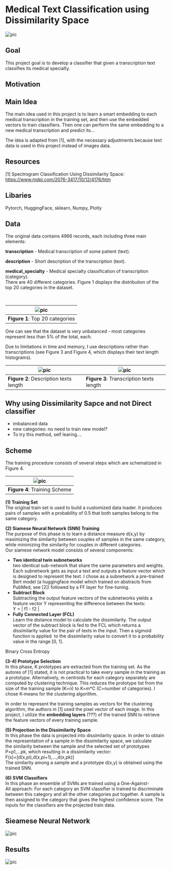 # Medical Text Classification using Dissimilarity Space

![pic](https://github.com/OdedMous/Medical-Transcriptions-Classification/blob/main/images/Medical_Transcription.jpg?raw=true)

## Goal

This project goal is to develop a classifier that given a transcription text  classifies its medical specialty.

## Motivation

## Main Idea
The main idea used in this project is to learn a smart embedding to each medical transcription in the training set, and then use the embedded vectors to train classifiers. Then one can perform the same embedding to a new medical transcription and predict its...

The idea is adapted from [1], with the necessary adjustments because text data is used in this project instead of images data.

## Resources
[1] Spectrogram Classification Using Dissimilarity Space: https://www.mdpi.com/2076-3417/10/12/4176/htm

## Libaries
Pytorch, HuggingFace, sklearn,  Numpy, Plotly

## Data
The original data contains 4966 records, each including three main elements: <br/>

**transcription** - Medical transcription of some patient (text).  <br/>

**description** - Short description of the transcription (text).  <br/>

**medical_specialty** - Medical specialty classification of transcription (category).  <br/>
There are 40 different categories. Figure 1 displays the distribution of the top 20 categories in the dataset.

<br/>

| ![pic](https://github.com/OdedMous/Medical-Transcriptions-Classification/blob/main/images/categories_dists.png?raw=true)|
| --- |
| **Figure 1**: Top 20 categories|


One can see that the dataset is very unbalanced - most categories represent less than 5% of the total,  each. 

Due to limitations in time and memory, I use descriptions rather than transcriptions (see Figure 3 and Figure 4, which displays their text length histograms).


| ![pic](https://github.com/OdedMous/Medical-Transcriptions-Classification/blob/main/images/descriptions_length.png?raw=true) | ![pic](https://github.com/OdedMous/Medical-Transcriptions-Classification/blob/main/images/transcriptions_length.png?raw=true) |
| --- | --- |
| **Figure 2**: Description texts length| **Figure 3**: Transcription texts length|

## Why using Dissimilarity Sapce and not Direct classifier

- imbalanced data
- new categories: no need to train new model?
- To try this method, self learing....

## Scheme
The training procedure consists of several steps which are schematized in Figure 4.

| ![pic](https://github.com/OdedMous/Medical-Transcriptions-Classification/blob/main/images/Scheme.png?raw=true) |
| --- |
| **Figure 4**: Training Scheme |

**(1) Training Set**  <br/>
The original train set is used to build a customized data loader. It produces pairs of samples with a probability of 0.5 that both samples belong to the same category.

**(2) Siamese Neural Network (SNN) Training** <br/>
The purpose of this phase is to learn a distance measure d(x,y) by maximizing the similarity between couples of samples in the same category, while minimizing the similarity for couples in different categories. <br/>
Our siamese network model consists of several components:

- **Two identical twin subnetworks** <br/>
two identical sub-network that share the same parameters and weights. Each subnetwork gets as input a text and outputs a feature vector which is designed to represent the text. I chose as a subnetwork a pre-trained Bert model (a huggingface model which trained on abstracts from PubMed, see [2]) followed by a FF layer for fine-tuning.
- **Subtract Block** <br/>
Subtracting the output feature vectors of the subnetworks yields a feature vector Y representing the difference between the texts: <br/>
Y = | f1 - f2 | <br/>
- **Fully Connected Layer (FCL)** <br/>
Learn the distance model to calculate the dissimilarity. The output vector of the subtract block is fed to the FCL which returns a dissimilarity value for the pair of texts in the input. Then a sigmoid function is applied  to the dissimilarity value to convert it to a probability value in the range [0, 1].


Binary Cross Entropy


**(3-4) Prototype Selection** <br/>
In this phase, K prototypes are extracted from the training set. As the autores of [1] stated, it is not practical to take every sample in the training as a prototype. Alternatively, m centroids for each category separately are computed by clustering technique. This reduces the prototype list from the size of the training sample (K=n) to K=m*C (C=number of categories). I chose K-means for the clustering algorithm.

In order to represent the training samples as vectors for the clustering algorithm, the authors in [1] used the pixel vector of each image. In this project, I utilize the **embedding layers** (???) of the trained SNN to retrieve the feature vectors of every training sample.

**(5) Projection in the Dissimilarity Space** <br/>
In this phase the data is projected into dissimilarity space. In order to obtain the representation of a sample in the dissimilarity space, we calculate the similarity between the sample and the selected set of prototypes P=p1,...pk, which resulting in a dissimilarity vector: <br/>
F(x)=[d(x,pi),d(x,pi+1),...,d(x,pk)] <br/>
The similarity among a sample and a prototype d(x,y) is obtained using the trained SNN.

**(6) SVM Classifiers** <br/>
In this phase an ensemble of SVMs are trained using a One-Against-All approach: For each category an SVM classifier is trained to discriminate between this category and all the other categories put together. A sample is then assigned to the category that gives the highest confidence score. The inputs for the classifiers are the projected train data.


## Sieamese Neural Network

![pic](https://github.com/OdedMous/Medical-Transcriptions-Classification/blob/main/images/giraffes.jpg?raw=true)

## Results

![pic](https://github.com/OdedMous/Medical-Transcriptions-Classification/blob/main/images/model_loss.png?raw=true)


